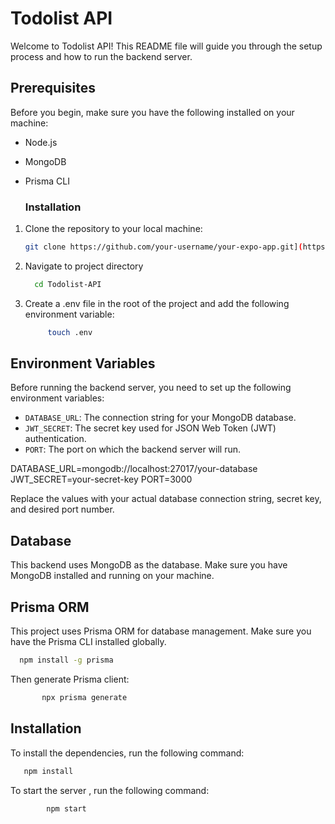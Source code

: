 # Todolist API

Welcome to Todolist API! This README file will guide you through the setup process and how to run the backend server.
## Prerequisites

Before you begin, make sure you have the following installed on your machine:

- Node.js
- MongoDB
- Prisma CLI

  ### Installation

1. Clone the repository to your local machine:

   ```bash
   git clone https://github.com/your-username/your-expo-app.git](https://github.com/3Akram2/Todolist-API.git


2. Navigate to project directory
   ```bash
     cd Todolist-API

   
3. Create a .env file in the root of the project and add the following environment variable:
   ```bash
        touch .env

   
## Environment Variables

Before running the backend server, you need to set up the following environment variables:

- `DATABASE_URL`: The connection string for your MongoDB database.
- `JWT_SECRET`: The secret key used for JSON Web Token (JWT) authentication.
- `PORT`: The port on which the backend server will run.

DATABASE_URL=mongodb://localhost:27017/your-database
JWT_SECRET=your-secret-key
PORT=3000

Replace the values with your actual database connection string, secret key, and desired port number.

## Database

This backend uses MongoDB as the database. Make sure you have MongoDB installed and running on your machine.

## Prisma ORM

This project uses Prisma ORM for database management. Make sure you have the Prisma CLI installed globally.

   ```bash
     npm install -g prisma
  ```


Then  generate Prisma client:
   ```bash
          npx prisma generate
   ``````
  
## Installation

To install the dependencies, run the following command:

  ```bash
     npm install
 ```

To start the server , run the following command:

  ```bash
          npm start

